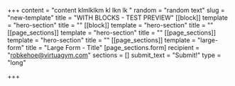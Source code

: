 +++
content = "content klmlklkm kl lkn lk "
random = "random text"
slug = "new-template"
title = "WITH BLOCKS - TEST PREVIEW"
[[block]]
template = "hero-section"
title = ""
[[block]]
template = "hero-section"
title = ""
[[page_sections]]
template = "hero-section"
title = ""
[[page_sections]]
template = "hero-section"
title = ""
[[page_sections]]
template = "large-form"
title = "Large Form - Title"
[page_sections.form]
recipient = "robkehoe@virtuagym.com"
sections = []
submit_text = "Submit!"
type = "long"

+++
